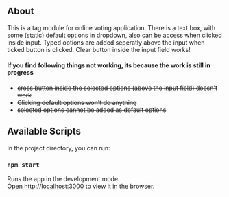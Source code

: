 ## About
This is a tag module for online voting application. There is a text box, with some (static) default options in dropdown, also can be access when clicked inside input. Typed options are added seperatly above the input when ticked button is clicked. Clear button inside the input field works!

#### If you find following things not working, its because the work is still in progress
- ~~cross button inside the selected options (above the input field) doesn't work~~
- ~~Clicking default options won't do anything~~
- ~~selected options cannot be added as default options~~

## Available Scripts

In the project directory, you can run:

### `npm start`

Runs the app in the development mode.<br />
Open [http://localhost:3000](http://localhost:3000) to view it in the browser.

